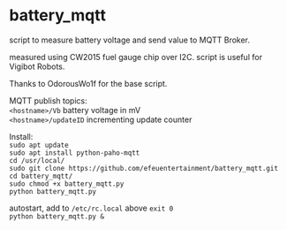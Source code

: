 # battery_mqtt

script to measure battery voltage and send value to MQTT Broker.

measured using CW2015 fuel gauge chip over I2C.
script is useful for Vigibot Robots.

Thanks to OdorousWo1f for the base script.

MQTT publish topics:  
`<hostname>/Vb`		battery voltage in mV  
`<hostname>/updateID`	incrementing update counter  

Install:  
`sudo apt update`  
`sudo apt install python-paho-mqtt`  
`cd /usr/local/`  
`sudo git clone https://github.com/efeuentertainment/battery_mqtt.git`  
`cd battery_mqtt/`  
`sudo chmod +x battery_mqtt.py`  
`python battery_mqtt.py`  

autostart, add to `/etc/rc.local` above `exit 0`  
`python battery_mqtt.py &`  

